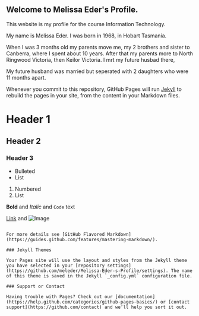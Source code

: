 ## Welcome to Melissa Eder's Profile.

This website is my profile for the course Information Technology.

My name is Melissa Eder.  I was born in 1968, in Hobart Tasmania.

When I was 3 months old my parents move me, my 2 brothers and sister to Canberra, where I spent about 10 years.  After that my parents more to North Ringwood Victoria, then Keilor Victoria.
I mrt my future husbad there,

My future husband was married but seperated with 2 daughters who were 11 months apart.

Whenever you commit to this repository, GitHub Pages will run [Jekyll](https://jekyllrb.com/) to rebuild the pages in your site, from the content in your Markdown files.



# Header 1
## Header 2
### Header 3

- Bulleted
- List

1. Numbered
2. List

**Bold** and _Italic_ and `Code` text

[Link](url) and ![Image](src)
```

For more details see [GitHub Flavored Markdown](https://guides.github.com/features/mastering-markdown/).

### Jekyll Themes

Your Pages site will use the layout and styles from the Jekyll theme you have selected in your [repository settings](https://github.com/meleder/Melissa-Eder-s-Profile/settings). The name of this theme is saved in the Jekyll `_config.yml` configuration file.

### Support or Contact

Having trouble with Pages? Check out our [documentation](https://help.github.com/categories/github-pages-basics/) or [contact support](https://github.com/contact) and we’ll help you sort it out.
